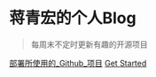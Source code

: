 # 蒋青宏的个人Blog
> 每周末不定时更新有趣的开源项目



[部署所使用的_Github_项目](https://github.com/docsifyjs/docsify/)
[Get Started](/README.md)

